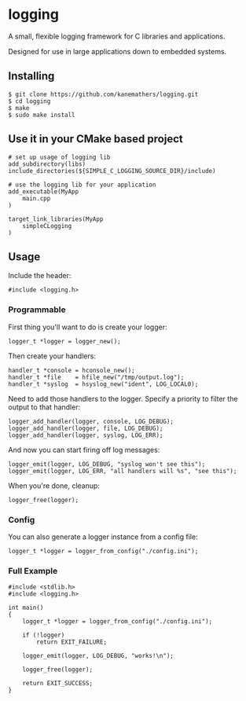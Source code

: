 logging
=======

A small, flexible logging framework for C libraries and applications.

Designed for use in large applications down to embedded systems.

Installing
----------

    $ git clone https://github.com/kanemathers/logging.git
    $ cd logging
    $ make
    $ sudo make install

Use it in your CMake based project
------------------------------------

    # set up usage of logging lib
    add_subdirectory(libs)
    include_directories(${SIMPLE_C_LOGGING_SOURCE_DIR}/include)

    # use the logging lib for your application
    add_executable(MyApp
        main.cpp
    )

    target_link_libraries(MyApp    
        simpleCLogging
    )

Usage
-----

Include the header:

    #include <logging.h>

### Programmable

First thing you'll want to do is create your logger:

    logger_t *logger = logger_new();

Then create your handlers:

    handler_t *console = hconsole_new();
    handler_t *file    = hfile_new("/tmp/output.log");
    handler_t *syslog  = hsyslog_new("ident", LOG_LOCAL0);

Need to add those handlers to the logger. Specify a priority to filter the
output to that handler:

    logger_add_handler(logger, console, LOG_DEBUG);
    logger_add_handler(logger, file, LOG_DEBUG);
    logger_add_handler(logger, syslog, LOG_ERR);

And now you can start firing off log messages:

    logger_emit(logger, LOG_DEBUG, "syslog won't see this");
    logger_emit(logger, LOG_ERR, "all handlers will %s", "see this");


When you're done, cleanup:

    logger_free(logger);

### Config

You can also generate a logger instance from a config file:

    logger_t *logger = logger_from_config("./config.ini");

### Full Example

    #include <stdlib.h>
    #include <logging.h>

    int main()
    {
        logger_t *logger = logger_from_config("./config.ini");

        if (!logger)
            return EXIT_FAILURE;

        logger_emit(logger, LOG_DEBUG, "works!\n");

        logger_free(logger);

        return EXIT_SUCCESS;
    }

